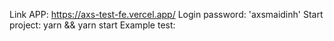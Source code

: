 Link APP: https://axs-test-fe.vercel.app/ Login password: 'axsmaidinh' Start project: yarn && yarn start
Example test:
